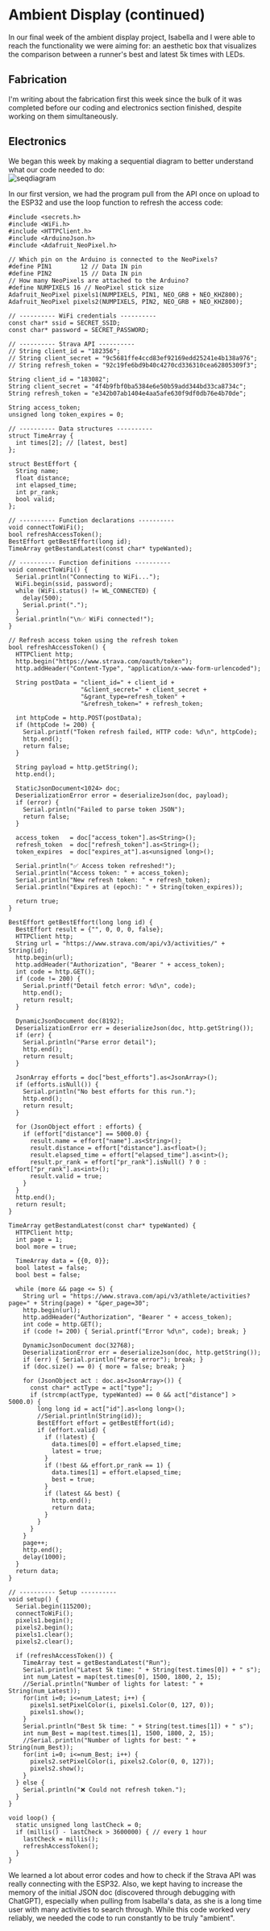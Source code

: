 # Ambient Display (continued)

In our final week of the ambient display project, Isabella and I were able to reach the functionality we were aiming for: an aesthetic box that visualizes the comparison between a runner's best and latest 5k times with LEDs. 

## Fabrication

I'm writing about the fabrication first this week since the bulk of it was completed before our coding and electronics section finished, despite working on them simultaneously. 



## Electronics

We began this week by making a sequential diagram to better understand what our code needed to do:
</br>
![seqdiagram](https://github.com/user-attachments/assets/b5dc1cfa-86da-494c-a495-aa4bd7982722)
</br>

In our first version, we had the program pull from the API once on upload to the ESP32 and use the loop function to refresh the access code:
```
#include <secrets.h>
#include <WiFi.h>
#include <HTTPClient.h>
#include <ArduinoJson.h>
#include <Adafruit_NeoPixel.h>

// Which pin on the Arduino is connected to the NeoPixels?
#define PIN1        12 // Data IN pin
#define PIN2        15 // Data IN pin
// How many NeoPixels are attached to the Arduino?
#define NUMPIXELS 16 // NeoPixel stick size
Adafruit_NeoPixel pixels1(NUMPIXELS, PIN1, NEO_GRB + NEO_KHZ800);
Adafruit_NeoPixel pixels2(NUMPIXELS, PIN2, NEO_GRB + NEO_KHZ800);

// ---------- WiFi credentials ----------
const char* ssid = SECRET_SSID;
const char* password = SECRET_PASSWORD;

// ---------- Strava API ----------
// String client_id = "182356";
// String client_secret = "9c5681ffe4ccd83ef92169edd25241e4b138a976";
// String refresh_token = "92c19fe6bd9b40c4270cd336310cea62805309f3";

String client_id = "183082";
String client_secret = "4f4b9fbf0ba5384e6e50b59add344bd33ca8734c";
String refresh_token = "e342b07ab1404e4aa5afe630f9df0db76e4b70de";

String access_token;
unsigned long token_expires = 0;

// ---------- Data structures ----------
struct TimeArray {
  int times[2]; // [latest, best]
};

struct BestEffort {
  String name;
  float distance;
  int elapsed_time;
  int pr_rank;
  bool valid;
};

// ---------- Function declarations ----------
void connectToWiFi();
bool refreshAccessToken();
BestEffort getBestEffort(long id);
TimeArray getBestandLatest(const char* typeWanted);

// ---------- Function definitions ----------
void connectToWiFi() {
  Serial.println("Connecting to WiFi...");
  WiFi.begin(ssid, password);
  while (WiFi.status() != WL_CONNECTED) {
    delay(500);
    Serial.print(".");
  }
  Serial.println("\n✅ WiFi connected!");
}

// Refresh access token using the refresh token
bool refreshAccessToken() {
  HTTPClient http;
  http.begin("https://www.strava.com/oauth/token");
  http.addHeader("Content-Type", "application/x-www-form-urlencoded");

  String postData = "client_id=" + client_id +
                    "&client_secret=" + client_secret +
                    "&grant_type=refresh_token" +
                    "&refresh_token=" + refresh_token;

  int httpCode = http.POST(postData);
  if (httpCode != 200) {
    Serial.printf("Token refresh failed, HTTP code: %d\n", httpCode);
    http.end();
    return false;
  }

  String payload = http.getString();
  http.end();

  StaticJsonDocument<1024> doc;
  DeserializationError error = deserializeJson(doc, payload);
  if (error) {
    Serial.println("Failed to parse token JSON");
    return false;
  }

  access_token   = doc["access_token"].as<String>();
  refresh_token  = doc["refresh_token"].as<String>();
  token_expires  = doc["expires_at"].as<unsigned long>();

  Serial.println("✅ Access token refreshed!");
  Serial.println("Access token: " + access_token);
  Serial.println("New refresh token: " + refresh_token);
  Serial.println("Expires at (epoch): " + String(token_expires));

  return true;
}

BestEffort getBestEffort(long long id) {
  BestEffort result = {"", 0, 0, 0, false};
  HTTPClient http;
  String url = "https://www.strava.com/api/v3/activities/" + String(id);
  http.begin(url);
  http.addHeader("Authorization", "Bearer " + access_token);
  int code = http.GET();
  if (code != 200) {
    Serial.printf("Detail fetch error: %d\n", code);
    http.end();
    return result;
  }

  DynamicJsonDocument doc(8192);
  DeserializationError err = deserializeJson(doc, http.getString());
  if (err) {
    Serial.println("Parse error detail");
    http.end();
    return result;
  }

  JsonArray efforts = doc["best_efforts"].as<JsonArray>();
  if (efforts.isNull()) {
    Serial.println("No best efforts for this run.");
    http.end();
    return result;
  }

  for (JsonObject effort : efforts) {
    if (effort["distance"] == 5000.0) {
      result.name = effort["name"].as<String>();
      result.distance = effort["distance"].as<float>();
      result.elapsed_time = effort["elapsed_time"].as<int>();
      result.pr_rank = effort["pr_rank"].isNull() ? 0 : effort["pr_rank"].as<int>();
      result.valid = true;
    }
  }
  http.end();
  return result;
}

TimeArray getBestandLatest(const char* typeWanted) {
  HTTPClient http;
  int page = 1;
  bool more = true;

  TimeArray data = {{0, 0}};
  bool latest = false;
  bool best = false;

  while (more && page <= 5) {
    String url = "https://www.strava.com/api/v3/athlete/activities?page=" + String(page) + "&per_page=30";
    http.begin(url);
    http.addHeader("Authorization", "Bearer " + access_token);
    int code = http.GET();
    if (code != 200) { Serial.printf("Error %d\n", code); break; }

    DynamicJsonDocument doc(32768);
    DeserializationError err = deserializeJson(doc, http.getString());
    if (err) { Serial.println("Parse error"); break; }
    if (doc.size() == 0) { more = false; break; }

    for (JsonObject act : doc.as<JsonArray>()) {
      const char* actType = act["type"];
      if (strcmp(actType, typeWanted) == 0 && act["distance"] > 5000.0) {
        long long id = act["id"].as<long long>();
        //Serial.println(String(id));
        BestEffort effort = getBestEffort(id);
        if (effort.valid) {
          if (!latest) {
            data.times[0] = effort.elapsed_time;
            latest = true;
          }
          if (!best && effort.pr_rank == 1) {
            data.times[1] = effort.elapsed_time;
            best = true;
          }
          if (latest && best) {
            http.end();
            return data;
          }
        }
      }
    }
    page++;
    http.end();
    delay(1000);
  }
  return data;
}

// ---------- Setup ----------
void setup() {
  Serial.begin(115200);
  connectToWiFi();
  pixels1.begin();
  pixels2.begin();
  pixels1.clear();
  pixels2.clear();

  if (refreshAccessToken()) {
    TimeArray test = getBestandLatest("Run");
    Serial.println("Latest 5k time: " + String(test.times[0]) + " s");
    int num_Latest = map(test.times[0], 1500, 1800, 2, 15);
    //Serial.println("Number of lights for latest: " + String(num_Latest));
    for(int i=0; i<=num_Latest; i++) {
      pixels1.setPixelColor(i, pixels1.Color(0, 127, 0));
      pixels1.show();
    }
    Serial.println("Best 5k time: " + String(test.times[1]) + " s");
    int num_Best = map(test.times[1], 1500, 1800, 2, 15);
    //Serial.println("Number of lights for best: " + String(num_Best));
    for(int i=0; i<=num_Best; i++) {
      pixels2.setPixelColor(i, pixels2.Color(0, 0, 127));
      pixels2.show();
    }
  } else {
    Serial.println("❌ Could not refresh token.");
  }
}

void loop() {
  static unsigned long lastCheck = 0;
  if (millis() - lastCheck > 3600000) { // every 1 hour
    lastCheck = millis();
    refreshAccessToken();
  }
}
```



We learned a lot about error codes and how to check if the Strava API was really connecting with the ESP32. Also, we kept having to increase the memory of the initial JSON doc (discovered through debugging with ChatGPT), especially when pulling from Isabella's data, as she is a long time user with many activities to search through. While this code worked very reliably, we needed the code to run constantly to be truly "ambient". 
